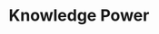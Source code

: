 ---
pid: WS74
title: Knowledge Power
location_transcription: 5th+Market - Independence mall
zipcode: '19135'
outside_phl: 
neighborhood: Tacony
age: '38'
age_range: 30-39
instagram: 
image_file_name: WS_74.jpg
proposal_transcription: Children participating in class, raising their hands (knowledge
  power)
topic: Education
topic_summary: '0'
type: Other No Form
keywords_other: 
credit: 
image_labels: 
twitter: 
facebook: 
permalink: "/monuments/ws74/"
layout: item-page
---
